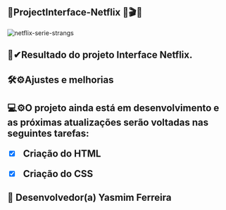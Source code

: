 ## 🌟ProjectInterface-Netflix 🍿🎬🥤

![netflix-serie-strangs](https://user-images.githubusercontent.com/97356148/170387127-b216c3fa-14be-4877-9b0e-da312611818f.jpg)

 <h2>🌟✔Resultado do projeto Interface Netflix.

<h2>🛠⚙Ajustes e melhorias

<h2>💻⚙O projeto ainda está em desenvolvimento e as próximas atualizações serão voltadas nas seguintes tarefas:

- [x] Criação do HTML
- [x] Criação do CSS


## 🤝 Desenvolvedor(a) Yasmim Ferreira

